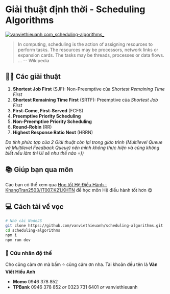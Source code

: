 # Giải thuật định thời - Scheduling Algorithms
[![vanviethieuanh com_scheduling-algorithms_](https://user-images.githubusercontent.com/29355962/216942407-0382fe63-0597-4a04-bed8-de5a5861bcc9.png)](https://vanviethieuanh.com/scheduling-algorithms/)

> In computing, scheduling is the action of assigning resources to perform tasks. The resources may be processors, network links or expansion cards. The tasks may be threads, processes or data flows. ...
> -- Wikipedia

## 🧙‍♂️ Các giải thuật

1. **Shortest Job First** (SJF): Non-Preemptive của *Shortest Remaining Time First*
2. **Shortest Remaining Time First** (SRTF): Preemptive của *Shortest Job First*
3. **First-Come, First-Served** (FCFS)
4. **Preemptive Priority Scheduling**
5. **Non-Preemptive Priority Scheduling**
6. **Round-Robin** (RR)
7. **Highest Response Ratio Next** (HRRN)

*Do tính phức tạp của 2 Giải thuật còn lại trong giáo trình (Multilevel Queue và Multilevel Feedback Queue) nên mình không thực hiện và cũng không biết nếu làm thì UI sẽ như thế nào =))*

## 📚 Giúp bạn qua môn

Các bạn có thể xem qua [Học tốt Hệ Điều Hành - KhangTran2503/IT007.K21.KHTN](https://github.com/KhangTran2503/IT007.K21.KHTN) để học môn Hệ điều hành tốt hơn 😋

## 💻 Cách tải về vọc

```sh
# Nhớ cài NodeJS
git clone https://github.com/vanviethieuanh/scheduling-algorithms.git
cd scheduling-algorithms
npm i
npm run dev
```

### 💖 Cứu nhân độ thế

Cho cũng cảm ơn mà bấm ⭐ cũng cảm ơn nha. Tài khoản đều tên là **Văn Viết Hiếu Anh**

- **Momo** 0946 378 852
- **TPBank** 0946 378 852 *or* 0323 731 6401 *or* vanviethieuanh

